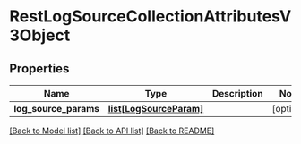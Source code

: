 # RestLogSourceCollectionAttributesV3Object

## Properties
Name | Type | Description | Notes
------------ | ------------- | ------------- | -------------
**log_source_params** | [**list[LogSourceParam]**](LogSourceParam.md) |  | [optional] 

[[Back to Model list]](../README.md#documentation-for-models) [[Back to API list]](../README.md#documentation-for-api-endpoints) [[Back to README]](../README.md)

